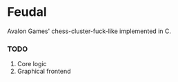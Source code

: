 # Feudal

Avalon Games' chess-cluster-fuck-like implemented in C.


### TODO
1. Core logic
2. Graphical frontend
